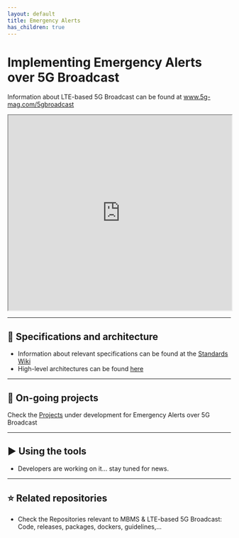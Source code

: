 ```yaml
---
layout: default
title: Emergency Alerts
has_children: true
---
```


# Implementing Emergency Alerts over 5G Broadcast
Information about LTE-based 5G Broadcast can be found at www.5g-mag.com/5gbroadcast
<iframe width="100%" height="440" src="https://drive.google.com/file/d/1XzvNDadtrwxrCoLIpuQQntv6JzOVMn2_/preview"></iframe>

***
## 📑 Specifications and architecture
* Information about relevant specifications can be found at the [Standards Wiki](https://github.com/5G-MAG/Standards/wiki/MBMS-&-LTE-based-5G-Broadcast:-Relevant-Specifications)
* High-level architectures can be found [here](https://www.5g-mag.com/repositories#emergency5gbroadcast)
***

## 🚧 On-going projects
Check the [Projects](Emergency-Alerts-5G-Broadcast-Projects) under development for Emergency Alerts over 5G Broadcast
***

## ▶️ Using the tools
* Developers are working on it... stay tuned for news.
***

## ⭐ Related repositories
* Check the Repositories relevant to MBMS & LTE-based 5G Broadcast: Code, releases, packages, dockers, guidelines,...
